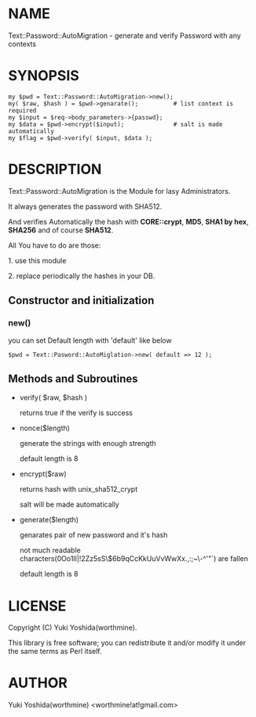 # NAME

Text::Password::AutoMigration - generate and verify Password with any contexts

# SYNOPSIS

    my $pwd = Text::Password::AutoMigration->new();
    my( $raw, $hash ) = $pwd->genarate();          # list context is required
    my $input = $req->body_parameters->{passwd};
    my $data = $pwd->encrypt($input);              # salt is made automatically
    my $flag = $pwd->verify( $input, $data );

# DESCRIPTION

Text::Password::AutoMigration is the Module for lasy Administrators.

It always generates the password with SHA512.

And verifies Automatically the hash with
**CORE::crypt**, **MD5**, **SHA1 by hex**, **SHA256** and of course **SHA512**.

All You have to do are those:

1\. use this module

2\. replace periodically the hashes in your DB.

## Constructor and initialization

### new()

you can set Default length with 'default' like below

    $pwd = Text::Pasword::AutoMiglation->new( default => 12 );

## Methods and Subroutines

- verify( $raw, $hash )

    returns true if the verify is success

- nonce($length)

    generate the strings with enough strength

    default length is 8

- encrypt($raw)

    returns hash with unix\_sha512\_crypt

    salt will be made automatically

- generate($length)

    genarates pair of new password and it's hash

    not much readable characters(0Oo1Il|!2Zz5sS\\$6b9qCcKkUuVvWwXx.,:;~\\-^'"\`) are fallen

    default length is 8

# LICENSE

Copyright (C) Yuki Yoshida(worthmine).

This library is free software; you can redistribute it and/or modify
it under the same terms as Perl itself.

# AUTHOR

Yuki Yoshida(worthmine) &lt;worthmine!at!gmail.com>
